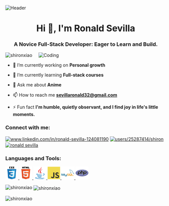 ![Header](https://user-images.githubusercontent.com/106918656/209438619-25091cdf-a126-4e95-a24c-5efdf8057606.gif)
<h1 align="center">Hi 👋, I'm Ronald Sevilla</h1>
<h3 align="center">A Novice Full-Stack Developer: Eager to Learn and Build.</h3>
<img align="right" alt="Coding" width="400" src="https://media.licdn.com/dms/image/D5612AQGOmwfIE5mlWA/article-cover_image-shrink_720_1280/0/1674617947228?e=2147483647&v=beta&t=FTU_isQ6VYfV5D_ueFHPWvT8ZqgDeJG3yr8Mi8lpfk0">

<p align="left"> <img src="https://komarev.com/ghpvc/?username=shironxiao&label=Profile%20views&color=0e75b6&style=flat" alt="shironxiao" /> </p>

- 🔭 I’m currently working on **Personal growth**

- 🌱 I’m currently learning **Full-stack courses**

- 💬 Ask me about **Anime**

- 📫 How to reach me **sevillaronald32@gmail.com**

- ⚡ Fun fact **I'm humble, quietly observant, and I find joy in life's little moments.**

<h3 align="left">Connect with me:</h3>
<p align="left">
<a href="https://linkedin.com/in/www.linkedin.com/in/ronald-sevilla-124081190" target="blank"><img align="center" src="https://raw.githubusercontent.com/rahuldkjain/github-profile-readme-generator/master/src/images/icons/Social/linked-in-alt.svg" alt="www.linkedin.com/in/ronald-sevilla-124081190" height="30" width="40" /></a>
<a href="https://stackoverflow.com/users/25287414/shiron" target="blank"><img align="center" src="https://raw.githubusercontent.com/rahuldkjain/github-profile-readme-generator/master/src/images/icons/Social/stack-overflow.svg" alt="users/25287414/shiron" height="30" width="40" /></a>
<a href="https://fb.com/ronald sevilla" target="blank"><img align="center" src="https://raw.githubusercontent.com/rahuldkjain/github-profile-readme-generator/master/src/images/icons/Social/facebook.svg" alt="ronald sevilla" height="30" width="40" /></a>
</p>

<h3 align="left">Languages and Tools:</h3>
<p align="left"> <a href="https://www.w3schools.com/css/" target="_blank" rel="noreferrer"> <img src="https://raw.githubusercontent.com/devicons/devicon/master/icons/css3/css3-original-wordmark.svg" alt="css3" width="40" height="40"/> </a> <a href="https://www.w3.org/html/" target="_blank" rel="noreferrer"> <img src="https://raw.githubusercontent.com/devicons/devicon/master/icons/html5/html5-original-wordmark.svg" alt="html5" width="40" height="40"/> </a> <a href="https://www.java.com" target="_blank" rel="noreferrer"> <img src="https://raw.githubusercontent.com/devicons/devicon/master/icons/java/java-original.svg" alt="java" width="40" height="40"/> </a> <a href="https://developer.mozilla.org/en-US/docs/Web/JavaScript" target="_blank" rel="noreferrer"> <img src="https://raw.githubusercontent.com/devicons/devicon/master/icons/javascript/javascript-original.svg" alt="javascript" width="40" height="40"/> </a> <a href="https://www.mysql.com/" target="_blank" rel="noreferrer"> <img src="https://raw.githubusercontent.com/devicons/devicon/master/icons/mysql/mysql-original-wordmark.svg" alt="mysql" width="40" height="40"/> </a> <a href="https://www.php.net" target="_blank" rel="noreferrer"> <img src="https://raw.githubusercontent.com/devicons/devicon/master/icons/php/php-original.svg" alt="php" width="40" height="40"/> </a> </p>

<p><img align="left" src="https://github-readme-stats.vercel.app/api/top-langs?username=shironxiao&show_icons=true&locale=en&layout=compact" alt="shironxiao" /></p>

<p>&nbsp;<img align="center" src="https://github-readme-stats.vercel.app/api?username=shironxiao&show_icons=true&locale=en" alt="shironxiao" /></p>

<p><img align="center" src="https://github-readme-streak-stats.herokuapp.com/?user=shironxiao&" alt="shironxiao" /></p>




